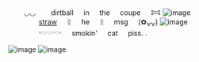 ⠀⠀⠀◡◡⠀⠀⠀dirtball⠀⠀in⠀⠀the⠀⠀coupe⠀⠀𐂯
![image](https://files.catbox.moe/16q5tr.png) 
⠀⠀⠀⠀⠀⠀[straw](https://drugyaoi.straw.page)⠀⠀ᛝ⠀⠀he⠀⠀ᛝ⠀⠀msg⠀⠀(✿ᴗ͈ᴗ͈) 
![image](https://files.catbox.moe/ubj0fe.png)
⠀⠀⠀⠀⠀⠀𓎢𓎟𓎡⠀⠀smokin'⠀⠀cat⠀⠀piss. . 

![image](https://files.catbox.moe/lob2g0.gif)
![image](https://files.catbox.moe/4rzfh3.gif)

